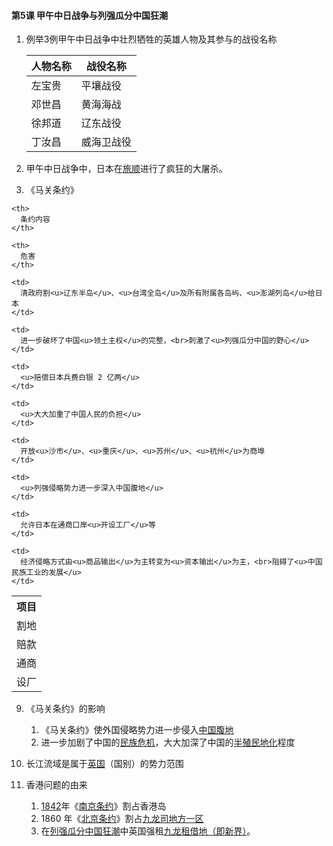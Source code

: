 #### 第5课 甲午中日战争与列强瓜分中国狂潮

1. 例举3例甲午中日战争中壮烈牺牲的英雄人物及其参与的战役名称

   | 人物名称 | 战役名称  |
   | ---- | ----- |
   | 左宝贵  | 平壤战役  |
   | 邓世昌  | 黄海海战  |
   | 徐邦道  | 辽东战役  |
   | 丁汝昌  | 威海卫战役 |

2. 甲午中日战争中，日本在<u>旅顺</u>进行了疯狂的大屠杀。

3. 《马关条约》

<table spaces-before="0">
  <tr>
    <th>
      项目
    </th>
    
    <th>
      条约内容
    </th>
    
    <th>
      危害
    </th>
  </tr>
  
  <tr>
    <td>
      割地
    </td>
    
    <td>
      清政府割<u>辽东半岛</u>、<u>台湾全岛</u>及所有附属各岛屿、<u>澎湖列岛</u>给日本
    </td>
    
    <td>
      进一步破坏了中国<u>领土主权</u>的完整，<br>刺激了<u>列强瓜分中国的野心</u>
    </td>
  </tr>
  
  <tr>
    <td>
      赔款
    </td>
    
    <td>
      <u>赔偿日本兵费白银 2 亿两</u>
    </td>
    
    <td>
      <u>大大加重了中国人民的负担</u>
    </td>
  </tr>
  
  <tr>
    <td>
      通商
    </td>
    
    <td>
      开放<u>沙市</u>、<u>重庆</u>、<u>苏州</u>、<u>杭州</u>为商埠
    </td>
    
    <td>
      <u>列强侵略势力进一步深入中国腹地</u>
    </td>
  </tr>
  
  <tr>
    <td>
      设厂
    </td>
    
    <td>
      允许日本在通商口岸<u>开设工厂</u>等
    </td>
    
    <td>
      经济侵略方式由<u>商品输出</u>为主转变为<u>资本输出</u>为主，<br>阻碍了<u>中国民族工业的发展</u>
    </td>
  </tr>
</table>

9. 《马关条约》的影响

   1. 《马关条约》使外国侵略势力进一步侵入<u>中国腹地</u>
   2. 进一步加剧了中国的<u>民族危机</u>，大大加深了中国的<u>半殖民地化</u>程度

10. 长江流域是属于<u>英国</u>（国别）的势力范围
11. 香港问题的由来
      1. <u>1842</u>年《<u>南京条约</u>》割占香港岛
      2. 1860 年《<u>北京条约</u>》割占<u>九龙司地方一区</u>
      3. 在<u>列强瓜分中国狂潮</u>中英国强租<u>九龙租借地（即新界）</u>。

